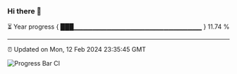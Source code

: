### Hi there 👋

⏳ Year progress { ███▁▁▁▁▁▁▁▁▁▁▁▁▁▁▁▁▁▁▁▁▁▁▁▁▁▁▁ } 11.74 %

---

⏰ Updated on Mon, 12 Feb 2024 23:35:45 GMT

![Progress Bar CI](https://github.com/IshwaranRudhara/GIT-ACTION/workflows/Progress%20Bar%20CI/badge.svg)
